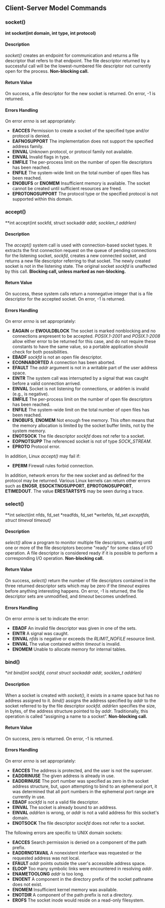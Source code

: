 ## Client-Server Model Commands



### socket()

**int socket(int domain, int type, int protocol)**

#### Description
*socket()* creates an endpoint for communication and returns a file descriptor that refers to that endpoint.  The file descriptor returned by a successful call will be the lowest-numbered file descriptor not currently open for the process.
**Non-blocking call.**

#### Return Value
On success, a file descriptor for the new socket is returned. On error, -1 is returned.

#### Errors Handling
On error *errno* is set appropriately:
* **EACCES** Permission to create a socket of the specified type and/or protocol is denied.
* **EAFNOSUPPORT** The implementation does not support the specified address family.
* **EINVAL** Unknown protocol, or protocol family not available.
* **EINVAL** Invalid flags in type.
* **EMFILE** The per-process limit on the number of open file descriptors has been reached.
* **ENFILE** The system-wide limit on the total number of open files has been reached.
* **ENOBUFS** or **ENOMEM**  Insufficient memory is available.  The socket cannot be created until sufficient resources are freed.
* **EPROTONOSUPPORT**  The protocol type or the specified protocol is not supported  within this domain.



### accept()

**int accept(int sockfd, struct sockaddr *addr, socklen_t *addrlen)**

#### Description
The *accept()* system call is used with connection-based socket types. It extracts the first connection request on the queue of pending connections for the listening socket, *sockfd*, creates a new connected socket, and returns a new file descriptor referring to that socket.  The newly created socket is not in the listening state. The original socket *sockfd* is unaffected by this call.
**Blocking call, unless marked as non-blocking.**

#### Return Value
On success, these system calls return a nonnegative integer that is a file descriptor for the accepted socket.  On error, -1 is returned.

#### Errors Handling
On error *errno* is set appropriately:
* **EAGAIN** or **EWOULDBLOCK** The socket is marked nonblocking and no connections arepresent to be accepted. *POSIX.1-2001* and *POSIX.1-2008* allow either error to be returned for this case, and do not require these constants to have the same value, so a portable application should check for both possibilities.
* **EBADF** *sockfd* is not an open file descriptor.
* **ECONNABORTED**  A connection has been aborted.
* **EFAULT** The *addr* argument is not in a writable part of the user address space.
* **EINTR**  The system call was interrupted by a signal that was caught before a valid connection arrived.
* **EINVAL** Socket is not listening for connections, or addrlen is invalid (e.g., is negative).
* **EMFILE** The per-process limit on the number of open file descriptors has been reached.
* **ENFILE** The system-wide limit on the total number of open files has been reached.
* **ENOBUFS**, **ENOMEM** Not enough free memory.  This often means that the memory allocation is limited by the socket buffer limits, not by the system memory.
* **ENOTSOCK** The file descriptor *sockfd* does not refer to a socket.
* **EOPNOTSUPP** The referenced socket is not of type *SOCK_STREAM*.
* **EPROTO** Protocol error.

In addition, Linux *accept()* may fail if:
* **EPERM**  Firewall rules forbid connection.

In addition, network errors for the new socket and as defined for the protocol may be returned.  Various Linux kernels can return other errors such as **ENOSR**, **ESOCKTNOSUPPORT**, **EPROTONOSUPPORT**, **ETIMEDOUT**. The value **ERESTARTSYS** may be seen during a trace.



### select()

**int select(int nfds, fd_set *readfds, fd_set *writefds, fd_set *exceptfds, struct timeval *timeout)**

#### Description
*select()* allow a program to monitor multiple file descriptors, waiting until one or more of the file descriptors become "ready" for some class of I/O operation.  A file descriptor is considered ready if it is possible to perform a corresponding I/O operation.
**Non-blocking call.**

#### Return Value
On success, *select()* return the number of file descriptors contained in the three returned descriptor sets which may be zero if the *timeout* expires before anything interesting happens.  On error, -1 is returned, the file descriptor sets are unmodified, and *timeout* becomes undefined.

#### Errors Handling
On error *errno* is set to indicate the error:
* **EBADF**  An invalid file descriptor was given in one of the sets.
* **EINTR**  A signal was caught.
* **EINVAL** *nfds* is negative or exceeds the *RLIMIT_NOFILE* resource limit.
* **EINVAL** The value contained within *timeout* is invalid.
* **ENOMEM** Unable to allocate memory for internal tables.



### bind()

**int bind(int sockfd, const struct sockaddr *addr, socklen_t addrlen)**

#### Description
When a socket is created with *socket()*, it exists in a name space but has no address assigned to it. *bind()* assigns the address specified by *addr* to the socket referred to by the file descriptor *sockfd*. *addrlen* specifies the size, in bytes, of the address structure pointed to by *addr*. Traditionally, this operation is called “assigning a name to a socket”.
**Non-blocking call.**

#### Return Value
On success, zero is returned.  On error, -1 is returned.

#### Errors Handling
On error *errno* is set appropriately:
* **EACCES** The address is protected, and the user is not the superuser.
* **EADDRINUSE** The given address is already in use.
* **EADDRINUSE** The port number was specified as zero in the socket address structure, but, upon attempting to bind to an ephemeral port, it was determined that all port numbers in the ephemeral port range are currently in use.
* **EBADF** *sockfd* is not a valid file descriptor.
* **EINVAL** The socket is already bound to an address.
* **EINVAL** *addrlen* is wrong, or *addr* is not a valid address for this socket's domain.
* **ENOTSOCK** The file descriptor *sockfd* does not refer to a socket.

The following errors are specific to UNIX domain sockets:
* **EACCES** Search permission is denied on a component of the path prefix.
* **EADDRNOTAVAIL** A nonexistent interface was requested or the requested address was not local.
* **EFAULT** *addr* points outside the user's accessible address space.
* **ELOOP**  Too many symbolic links were encountered in resolving *addr*.
* **ENAMETOOLONG** *addr* is too long.
* **ENOENT** A component in the directory prefix of the socket pathname does not exist.
* **ENOMEM** Insufficient kernel memory was available.
* **ENOTDIR** A component of the path prefix is not a directory.
* **EROFS**  The socket inode would reside on a read-only filesystem.
